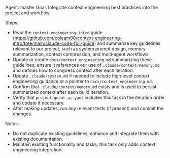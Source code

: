 Agent: master
Goal: Integrate context engineering best practices into the project and workflow.

Steps:
- Read the `context-engineering-intro` guide (https://github.com/coleam00/context-engineering-intro/tree/main/claude-code-full-guide) and summarize key guidelines relevant to our project, such as system prompt design, memory summarization, context compression, and multi‑agent workflows.
- Update or create `docs/context_engineering.md` summarizing these guidelines; ensure it references our use of `.claude/context/memory.md` and defines how to compress context after each iteration.
- Update `.claude/system.md` if needed to include high‑level context engineering guidance or a pointer to `docs/context_engineering.md`.
- Confirm that `.claude/context/memory.md` exists and is used to persist summarized context after each build iteration.
- Verify that `project.quant-ai.yaml` includes this task in the iteration order and update if necessary.
- After making updates, run any relevant tests (if present) and commit the changes.

Notes:
- Do not duplicate existing guidelines; enhance and integrate them with existing documentation.
- Maintain existing functionality and tasks; this task only adds context engineering integration.

